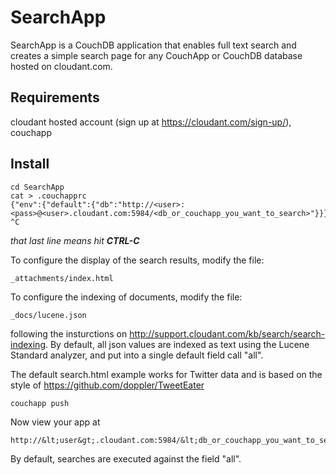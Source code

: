 # SearchApp

SearchApp is a CouchDB application that enables full text search and creates a simple search page for any CouchApp or CouchDB database hosted on cloudant.com.

## Requirements

cloudant hosted account (sign up at <https://cloudant.com/sign-up/>), couchapp

## Install

<pre><code>cd SearchApp
cat > .couchapprc
{"env":{"default":{"db":"http://&lt;user&gt;:&lt;pass&gt;@&lt;user&gt;.cloudant.com:5984/&lt;db_or_couchapp_you_want_to_search&gt;"}}}
^C</code></pre>

*that last line means hit **CTRL-C***

To configure the display of the search results, modify the file:

    _attachments/index.html

To configure the indexing of documents, modify the file:

    _docs/lucene.json

following the insturctions on <http://support.cloudant.com/kb/search/search-indexing>.  By default, all json values are indexed as text using the Lucene Standard analyzer, and put into a single default field call "all".

The default search.html example works for Twitter data and is based on the style of <https://github.com/doppler/TweetEater>

    couchapp push

Now view your app at

    http://&lt;user&gt;.cloudant.com:5984/&lt;db_or_couchapp_you_want_to_search&gt;/_design/searchapp/index.html

By default, searches are executed against the field "all". 
